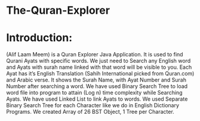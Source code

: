 # The-Quran-Explorer

# Introduction: 

(Alif Laam Meem) is a Quran Explorer Java Application. It is used to find Qurani Ayats with specific words. We just need to Search any English word and Ayats with surah name linked with that word will be visible to you.
Each Ayat has it’s English Translation (Sahih International picked from Quran.com) and Arabic verse. It shows the Surah Name, with Ayat Number and Surah Number after searching a word.
We have used Binary Search Tree to load word file into program to attain (Log n) time complexity while Searching Ayats. We have used Linked List to link Ayats to words.
We used Separate Binary Search Tree for each Character like we do in English Dictionary Programs. We created Array of 26 BST Object, 1 Tree per Character.

